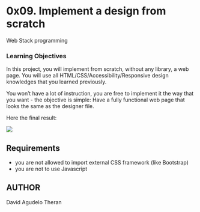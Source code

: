 # 0x09. Implement a design from scratch

Web Stack programming

### Learning Objectives

In this project, you will implement from scratch, without any library, a web page. You will use all HTML/CSS/Accessibility/Responsive design knowledges that you learned previously.

You won’t have a lot of instruction, you are free to implement it the way that you want - the objective is simple: Have a fully functional web page that looks the same as the designer file.

Here the final result:


![](https://holbertonintranet.s3.amazonaws.com/uploads/medias/2020/2/60df485eb772ecbad54a.jpg?X-Amz-Algorithm=AWS4-HMAC-SHA256&X-Amz-Credential=AKIARDDGGGOUWMNL5ANN%2F20200902%2Fus-east-1%2Fs3%2Faws4_request&X-Amz-Date=20200902T165016Z&X-Amz-Expires=86400&X-Amz-SignedHeaders=host&X-Amz-Signature=517064c42f4ed7599d2e22757b3aaf0c0a00c73499f9fa26763da89ea409dd01)
## Requirements

-   you are not allowed to import external CSS framework (like Bootstrap)
-   you are not to use Javascript

## AUTHOR

David Agudelo Theran
